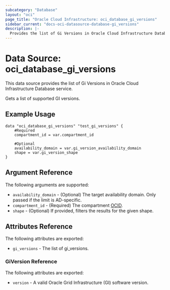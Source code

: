 ```yaml
---
subcategory: "Database"
layout: "oci"
page_title: "Oracle Cloud Infrastructure: oci_database_gi_versions"
sidebar_current: "docs-oci-datasource-database-gi_versions"
description: |-
  Provides the list of Gi Versions in Oracle Cloud Infrastructure Database service
---
```


# Data Source: oci_database_gi_versions
This data source provides the list of Gi Versions in Oracle Cloud Infrastructure Database service.

Gets a list of supported GI versions.

## Example Usage

```hcl
data "oci_database_gi_versions" "test_gi_versions" {
	#Required
	compartment_id = var.compartment_id

	#Optional
	availability_domain = var.gi_version_availability_domain
	shape = var.gi_version_shape
}
```

## Argument Reference

The following arguments are supported:

* `availability_domain` - (Optional) The target availability domain. Only passed if the limit is AD-specific.
* `compartment_id` - (Required) The compartment [OCID](https://docs.cloud.oracle.com/iaas/Content/General/Concepts/identifiers.htm).
* `shape` - (Optional) If provided, filters the results for the given shape.


## Attributes Reference

The following attributes are exported:

* `gi_versions` - The list of gi_versions.

### GiVersion Reference

The following attributes are exported:

* `version` - A valid Oracle Grid Infrastructure (GI) software version.

